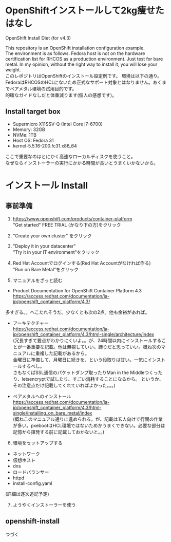 # OpenShiftインストールして2kg痩せたはなし  
OpenShift Install Diet (for v4.3)  

This repository is an OpenShift installation configuration example.  
The environment is as follows. Fedora host is not on the hardware certification list for RHCOS as a production environment. Just test for bare metal. In my opinion, without the right way to install it, you will lose your weight.  
このレポジトリはOpenShiftのインストール設定例です。
環境は以下の通り。FedoraはRHCOSのHCLにないため正式なサポート対象とはなりません。あくまでベアメタル環境の試用目的です。  
的確なガイドなしだと体重減ります(個人の感想です)。

## Install target box
 - Supermicro X11SSV-Q (Intel Core i7-6700)
 - Memory: 32GB
 - NVMe: 1TB
 - Host OS: Fedora 31
 - kernel-5.5.16-200.fc31.x86_64

 ここで重要なのはとにかく高速なローカルディスクを使うこと。  
 なぜならインストーラーの実行にかかる時間が長いとうまくいかないから。

# インストール Install

## 事前準備

1) https://www.openshift.com/products/container-platform  
  "Get started" FREE TRIAL (かなり下の方)をクリック

2) "Create your own cluster" をクリック

3) "Deploy it in your datacenter"  
   "Try it in your IT environment"をクリック

4) Red Hat Accountでログインする(Red Hat Accountがなければ作る)  
   "Run on Bare Metal"をクリック

5) マニュアルをざっと読む

- Product Documentation for OpenShift Container Platform 4.3  
https://access.redhat.com/documentation/ja-jp/openshift_container_platform/4.3/

多すぎる。。へこたれそうだ。少なくとも次の2点。他も余裕があれば。

- アーキテクチャー  
https://access.redhat.com/documentation/ja-jp/openshift_container_platform/4.3/html-single/architecture/index  
(冗長すぎて要点がわかりにくいよ。。が、24時間以内にインストールすることが一番重要な記載。他は無視していい。飾りだと思っていい。概ね次のマニュアルに重複した記載があるから。  
金曜日に準備して、月曜日に続きを、という段取りは甘い。一気にインストールするべし。  
さもなくばSSL通信のパケットダンプ取ったりMan in the Middleつくったり、letsencryptで試したり、すごい消耗することになるから。  というか、その注意点だけ記載してくれていればよかった。。。)  

- ベアメタルへのインストール  
https://access.redhat.com/documentation/ja-jp/openshift_container_platform/4.3/html-single/installing_on_bare_metal/index  
(概ねこのマニュアル通りに進められる。が、記載は玄人向けで行間の作業が多い。pxebootはHCL環境ではないためかうまくできない。必要な部分は記憶から揮発する前に記載しておかないと。。)  

6) 環境をセットアップする

 - ネットワーク
 - 仮想ホスト
 - dns
 - ロードバランサー
 - httpd
 - install-config.yaml

 (詳細は逐次追記予定)

7) ようやくインストーラーを使う


## openshift-install

つづく